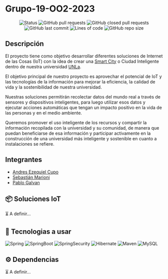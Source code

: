 # Grupo-19-OO2-2023
<div align="center">
    <img src="https://img.shields.io/badge/STATUS-EN%20DESAROLLO-green" alt="Status">
    <img src="https://img.shields.io/github/issues-pr/GalvanPablo/Grupo-19-OO2-2023" alt="GitHub pull requests">
    <img src="https://img.shields.io/github/issues-pr-closed/GalvanPablo/Grupo-19-OO2-2023" alt="GitHub closed pull requests">
    <img src="https://img.shields.io/github/last-commit/GalvanPablo/Grupo-19-OO2-2023" alt="GitHub last commit">
    <img src="https://img.shields.io/tokei/lines/github/GalvanPablo/Grupo-19-OO2-2023" alt="Lines of code">
    <img src="https://img.shields.io/github/repo-size/GalvanPablo/Grupo-19-OO2-2023" alt="GitHub repo size">
</div>

## Descripción
El proyecto tiene como objetivo desarrollar diferentes soluciones de Internet de las Cosas (IoT) con la idea de crear una [Smart City](https://panelesach.com/blog/smart-cities-o-ciudades-inteligentes-que-son/) o Ciudad Inteligente dentro de nuestra universidad [UNLa](http://www.unla.edu.ar/).

El objetivo principal de nuestro proyecto es aprovechar el potencial de IoT y las tecnologías de la información para mejorar la eficiencia, la calidad de vida y la sostenibilidad de nuestra universidad.

Nuestras soluciones permitirán recolectar datos del mundo real a través de sensores y dispositivos inteligentes, para luego utilizar esos datos y ejecutar acciones automáticas que tengan un impacto positivo en la vida de las personas y en el medio ambiente.

Queremos promover el uso inteligente de los recursos y compartir la información recopilada con la universidad y su comunidad, de manera que puedan beneficiarse de esa información y participar activamente en la construcción de una universidad más inteligente y sostenible en cuanto a instalaciones se refiere.

## Integrantes

* [Andres Ezequiel Cupo](https://github.com/Suhiang98)
* [Sebastián Marioni ](https://github.com/sebastianmarioni)
* [Pablo Galvan](https://github.com/GalvanPablo)

## :package: Soluciones IoT
:hourglass_flowing_sand: A definir...
<!--
- `Funcionalidad 1`: descripción de la funcionalidad
- `Funcionalidad 2`: descripción de la funcionalidad
- `Funcionalidad 3`: descripción de la funcionalidad
-->

## :wrench: Tecnologias a usar <!-- CAMBIAR A "Tecnologias usadas" -->
![Spring](https://img.shields.io/badge/Spring-6DB33F?style=for-the-badge&logo=spring&logoColor=white)
![SpringBoot](https://img.shields.io/badge/Spring_Boot-F2F4F9?style=for-the-badge&logo=spring-boot)
![SpringSecurity](https://img.shields.io/badge/Spring_Security-6DB33F?style=for-the-badge&logo=Spring-Security&logoColor=white)
![Hibernate](https://img.shields.io/badge/Hibernate-59666C?style=for-the-badge&logo=Hibernate&logoColor=white)
![Maven](https://img.shields.io/badge/apache_maven-C71A36?style=for-the-badge&logo=apachemaven&logoColor=white)
![MySQL](https://img.shields.io/badge/MySQL-005C84?style=for-the-badge&logo=mysql&logoColor=white)

## :gear: Dependencias
:hourglass_flowing_sand: A definir...
